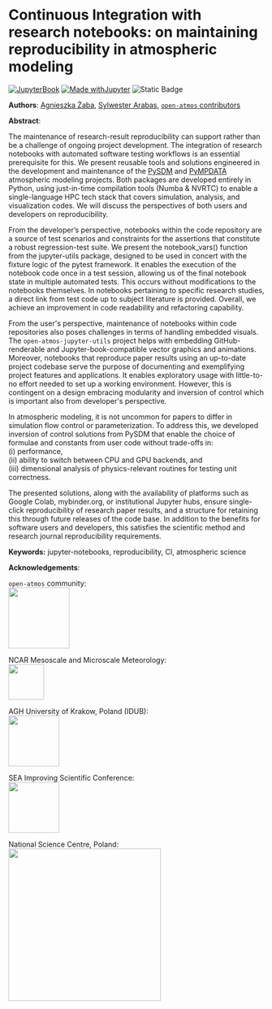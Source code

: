 # Continuous Integration with research notebooks: on maintaining reproducibility in atmospheric modeling

[![JupyterBook](https://github.com/UCAR-SEA/SEA-ISS-Template/actions/workflows/deploy.yml/badge.svg)](https://github.com/UCAR-SEA/SEA-ISS-Template/actions/workflows/deploy.yml)
[![Made withJupyter](https://img.shields.io/badge/Made%20with-Jupyter-green?style=flat-square&logo=Jupyter&color=green)](https://jupyter.org/try)
![Static Badge](https://img.shields.io/badge/DOI-10.XXXXX%2Fnnnnn-blue)

**Authors**:  [Agnieszka Żaba](mailto:azaba@agh.edu.pl), [Sylwester Arabas](mailto:sylwester.arabas@agh.edu.pl), [`open-atmos` contributors](https://github.com/open-atmos)

**Abstract**:

The maintenance of research-result reproducibility can support rather than be a challenge of ongoing project development.
The integration of research notebooks with automated software testing workflows is an essential prerequisite for this.
We present reusable tools and solutions engineered in the development and maintenance of the [PySDM](https://open-atmos.github.io/PySDM) and [PyMPDATA](https://open-atmos.github.io/PyMPDATA) atmospheric modeling projects.
Both packages are developed entirely in Python, using just-in-time compilation tools (Numba \& NVRTC) to enable a single-language HPC tech stack that covers simulation, analysis, and visualization codes.
We will discuss the perspectives of both users and developers on reproducibility.


From the developer’s perspective, notebooks within the code repository are a source of test scenarios and constraints
for the assertions that constitute a robust regression-test suite. 
We present the notebook_vars() function from the jupyter-utils package,
designed to be used in concert with the fixture logic of the pytest framework.
It enables the execution of the notebook code once in a test session,
allowing us of the final notebook state in multiple automated tests.
This occurs without modifications to the notebooks themselves.
In notebooks pertaining to specific research studies, a direct link from test code up to subject literature is provided.
Overall, we achieve an improvement in code readability and refactoring capability.

From the user's perspective, maintenance of notebooks within code repositories also poses challenges in terms of handling embedded visuals.
The `open-atmos-jupyter-utils` project helps with embedding GitHub-renderable and Jupyter-book-compatible vector graphics and animations.
Moreover, notebooks that reproduce paper results using an up-to-date project codebase
serve the purpose of documenting and exemplifying project features and applications.
It enables exploratory usage with little-to-no effort needed to set up a working environment.
However, this is contingent on a design embracing modularity and inversion of control which is important also from developer's perspective.

In atmospheric modeling, it is not uncommon for papers to differ in simulation flow control or parameterization.
To address this, we developed inversion of control solutions from PySDM that enable the choice of formulae and constants from user code without trade-offs in: \
(i) performance, \
(ii) ability to switch between CPU and GPU backends, and \
(iii) dimensional analysis of physics-relevant routines for testing unit correctness. 

The presented solutions, along with the availability of platforms such as Google Colab, mybinder.org, or institutional Jupyter hubs, ensure single-click 
reproducibility of research paper results, and a structure for retaining this through future releases of the code base.
In addition to the benefits for software users and developers, this satisfies the scientific method and research journal reproducibility requirements.



**Keywords:** jupyter-notebooks, reproducibility, CI, atmospheric science


**Acknowledgements**: 

`open-atmos` community:\
<img src="notebooks/img/Atmos-logo-vert.svg" width=120>

NCAR Mesoscale and Microscale Meteorology:\
<img src="notebooks/img/ncar_mmm_logo.jpg" width=70>

AGH University of Krakow, Poland (IDUB):\
<img src="notebooks/img/agh_idub_en_cmyk.svg" width=100>

SEA Improving Scientific Conference:\
<img src="notebooks/img/2024_SEA_Logo.png" width=100>


National Science Centre, Poland:\
<img src="notebooks/img/logo-poziom-en-crop.svg" width=300>

